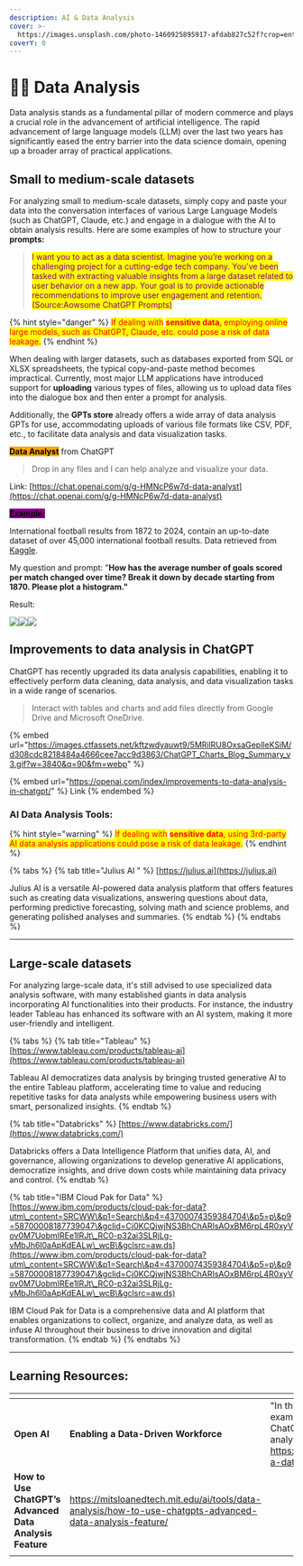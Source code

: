 ```yaml
---
description: AI & Data Analysis
cover: >-
  https://images.unsplash.com/photo-1460925895917-afdab827c52f?crop=entropy&cs=srgb&fm=jpg&ixid=M3wxOTcwMjR8MHwxfHNlYXJjaHwxfHxkYXRhfGVufDB8fHx8MTcxODYwMDM5MHww&ixlib=rb-4.0.3&q=85
coverY: 0
---
```


# 👩‍💻 Data Analysis

Data analysis stands as a fundamental pillar of modern commerce and plays a crucial role in the advancement of artificial intelligence. The rapid advancement of large language models (LLM) over the last two years has significantly eased the entry barrier into the data science domain, opening up a broader array of practical applications.

## Small to medium-scale datasets

For analyzing small to medium-scale datasets, simply copy and paste your data into the conversation interfaces of various Large Language Models (such as ChatGPT, Claude, etc.) and engage in a dialogue with the AI to obtain analysis results. Here are some examples of how to structure your **prompts:**&#x20;

> <mark style="color:purple;">I want you to act as a data scientist. Imagine you’re working on a challenging project for a cutting-edge tech company. You’ve been tasked with extracting valuable insights from a large dataset related to user behavior on a new app. Your goal is to provide actionable recommendations to improve user engagement and retention.  (Source:Aowsome ChatGPT Prompts)</mark>

{% hint style="danger" %}
<mark style="color:red;">If dealing with</mark> <mark style="color:red;"></mark><mark style="color:red;">**sensitive data**</mark><mark style="color:red;">, employing online large models, such as ChatGPT, Claude, etc. could pose a risk of data leakage.</mark>&#x20;
{% endhint %}

When dealing with larger datasets, such as databases exported from SQL or XLSX spreadsheets, the typical copy-and-paste method becomes impractical. Currently, most major LLM applications have introduced support for **uploading** various types of files, allowing us to upload data files into the dialogue box and then enter a prompt for analysis.&#x20;

Additionally, the **GPTs store** already offers a wide array of data analysis GPTs for use, accommodating uploads of various file formats like CSV, PDF, etc., to facilitate data analysis and data visualization tasks.

<img src="../.gitbook/assets/data analyst.png" alt="" data-size="line"><mark style="background-color:orange;">**Data Analyst**</mark> from ChatGPT

> Drop in any files and I can help analyze and visualize your data.

Link: [https://chat.openai.com/g/g-HMNcP6w7d-data-analyst](https://chat.openai.com/g/g-HMNcP6w7d-data-analyst)

<mark style="background-color:purple;">**Example:**</mark>

International football results from 1872 to 2024, contain an up-to-date dataset of over 45,000 international football results. Data retrieved from [Kaggle](https://www.kaggle.com/datasets/martj42/international-football-results-from-1872-to-2017?resource=download).

My question and prompt: "**How has the average number of goals scored per match changed over time? Break it down by decade starting from 1870. Please plot a histogram."**

Result:&#x20;

![](../.gitbook/assets/data1.png)![](../.gitbook/assets/data2.png)![](../.gitbook/assets/data3.png)



## Improvements to data analysis in ChatGPT

ChatGPT has recently upgraded its data analysis capabilities, enabling it to effectively perform data cleaning, data analysis, and data visualization tasks in a wide range of scenarios.

> Interact with tables and charts and add files directly from Google Drive and Microsoft OneDrive.

{% embed url="https://images.ctfassets.net/kftzwdyauwt9/5MRilRU8OxsaGeplleKSiM/d308cdc8218484a4666cee7acc9d3863/ChatGPT_Charts_Blog_Summary_v3.gif?w=3840&q=90&fm=webp" %}

{% embed url="https://openai.com/index/improvements-to-data-analysis-in-chatgpt/" %}
Link
{% endembed %}

### AI Data Analysis Tools:

{% hint style="warning" %}
<mark style="color:red;">If dealing with</mark> <mark style="color:red;"></mark><mark style="color:red;">**sensitive data**</mark><mark style="color:red;">, using 3rd-party AI data analysis applications could pose a risk of data leakage.</mark>&#x20;
{% endhint %}

{% tabs %}
{% tab title="Julius AI " %}
[https://julius.ai](https://julius.ai)

Julius AI is a versatile AI-powered data analysis platform that offers features such as creating data visualizations, answering questions about data, performing predictive forecasting, solving math and science problems, and generating polished analyses and summaries.
{% endtab %}
{% endtabs %}

***

## Large-scale datasets

For analyzing large-scale data, it's still advised to use specialized data analysis software, with many established giants in data analysis incorporating AI functionalities into their products. For instance, the industry leader Tableau has enhanced its software with an AI system, making it more user-friendly and intelligent.

{% tabs %}
{% tab title="Tableau" %}
[https://www.tableau.com/products/tableau-ai](https://www.tableau.com/products/tableau-ai)

Tableau AI democratizes data analysis by bringing trusted generative AI to the entire Tableau platform, accelerating time to value and reducing repetitive tasks for data analysts while empowering business users with smart, personalized insights.
{% endtab %}

{% tab title="Databricks" %}
[https://www.databricks.com/](https://www.databricks.com/)

Databricks offers a Data Intelligence Platform that unifies data, AI, and governance, allowing organizations to develop generative AI applications, democratize insights, and drive down costs while maintaining data privacy and control.
{% endtab %}

{% tab title="IBM Cloud Pak for Data" %}
[https://www.ibm.com/products/cloud-pak-for-data?utm\_content=SRCWW\&p1=Search\&p4=43700074359384704\&p5=p\&p9=58700008187739047\&gclid=Cj0KCQjwjNS3BhChARIsAOxBM6rpL4R0xyVov0M7UobmIREe1IRJt\_RC0-p32ai3SLRjLg-vMbJh6l0aApKdEALw\_wcB\&gclsrc=aw.ds](https://www.ibm.com/products/cloud-pak-for-data?utm\_content=SRCWW\&p1=Search\&p4=43700074359384704\&p5=p\&p9=58700008187739047\&gclid=Cj0KCQjwjNS3BhChARIsAOxBM6rpL4R0xyVov0M7UobmIREe1IRJt\_RC0-p32ai3SLRjLg-vMbJh6l0aApKdEALw\_wcB\&gclsrc=aw.ds)

IBM Cloud Pak for Data is a comprehensive data and AI platform that enables organizations to collect, organize, and analyze data, as well as infuse AI throughout their business to drive innovation and digital transformation.
{% endtab %}
{% endtabs %}



***

## Learning Resources:

<table data-view="cards"><thead><tr><th></th><th></th><th></th></tr></thead><tbody><tr><td><strong>Open AI</strong></td><td><strong>Enabling a Data-Driven Workforce</strong></td><td>"In this video, we share practical examples of how employees can use ChatGPT Enterprise to efficiently analyze data and uncover insights." <a href="https://openai.com/business/enabling-a-data-driven-workforce-webinar/">https://openai.com/business/enabling-a-data-driven-workforce-webinar/</a></td></tr><tr><td><strong>How to Use ChatGPT’s Advanced Data Analysis Feature</strong></td><td><a href="https://mitsloanedtech.mit.edu/ai/tools/data-analysis/how-to-use-chatgpts-advanced-data-analysis-feature/">https://mitsloanedtech.mit.edu/ai/tools/data-analysis/how-to-use-chatgpts-advanced-data-analysis-feature/</a></td><td></td></tr><tr><td></td><td></td><td></td></tr></tbody></table>
















